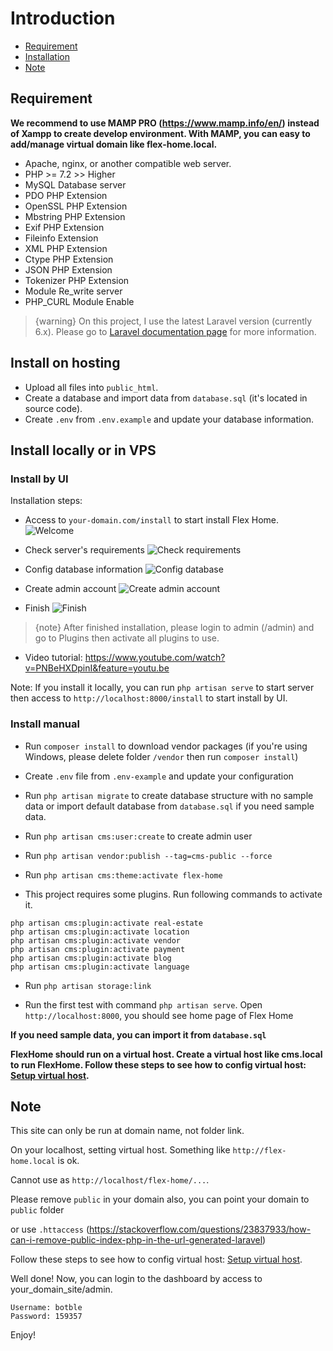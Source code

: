 # Introduction
- [Requirement](#requirement)
- [Installation](#installation)
- [Note](#note)

<a name="requirement"></a>
## Requirement

**We recommend to use MAMP PRO (https://www.mamp.info/en/) instead of Xampp to create develop environment. With MAMP, you can easy to add/manage virtual domain like flex-home.local.**

- Apache, nginx, or another compatible web server.
- PHP >= 7.2 >> Higher
- MySQL Database server
- PDO PHP Extension
- OpenSSL PHP Extension
- Mbstring PHP Extension
- Exif PHP Extension
- Fileinfo Extension
- XML PHP Extension
- Ctype PHP Extension
- JSON PHP Extension
- Tokenizer PHP Extension
- Module Re_write server
- PHP_CURL Module Enable

>  {warning} On this project, I use the latest Laravel version (currently 6.x). Please go to [Laravel documentation page](https://laravel.com/docs) for more information.

<a name="installation"></a>
## Install on hosting

- Upload all files into `public_html`.
- Create a database and import data from `database.sql` (it's located in source code).
- Create `.env` from `.env.example` and update your database information.

## Install locally or in VPS

### Install by UI
Installation steps:

- Access to `your-domain.com/install` to start install Flex Home.
![Welcome](https://botble.com/storage/docs/install-ul/1.png)

- Check server's requirements
![Check requirements](https://botble.com/storage/docs/install-ul/2.png)

- Config database information
![Config database](https://botble.com/storage/docs/install-ul/3.png)

- Create admin account
![Create admin account](https://botble.com/storage/docs/install-ul/5.png)

- Finish
![Finish](https://botble.com/storage/docs/install-ul/6.png)

> {note} After finished installation, please login to admin (/admin) and go to Plugins then activate all plugins to use. 

- Video tutorial: https://www.youtube.com/watch?v=PNBeHXDpinI&feature=youtu.be

Note: If you install it locally, you can run `php artisan serve` to start server then access to `http://localhost:8000/install` to start install by UI.

### Install manual

* Run `composer install` to download vendor packages (if you're using Windows, please delete folder `/vendor` then run `composer install`)

* Create `.env` file from `.env-example` and update your configuration

* Run `php artisan migrate` to create database structure with no sample data or import default database from `database.sql` if you need sample data.

* Run `php artisan cms:user:create` to create admin user

* Run `php artisan vendor:publish --tag=cms-public --force`

* Run `php artisan cms:theme:activate flex-home`

* This project requires some plugins. Run following commands to activate it.

```
php artisan cms:plugin:activate real-estate
php artisan cms:plugin:activate location
php artisan cms:plugin:activate vendor
php artisan cms:plugin:activate payment
php artisan cms:plugin:activate blog
php artisan cms:plugin:activate language
```

* Run `php artisan storage:link`

* Run the first test with command `php artisan serve`. Open `http://localhost:8000`, you should see home page of Flex Home


**If you need sample data, you can import it from `database.sql`**

**FlexHome should run on a virtual host. Create a virtual host like cms.local to run FlexHome. Follow these steps to see how to config virtual host: [Setup virtual host](/flex-home/2.3/virtualhost).** 

<a name="note"></a>
## Note

This site can only be run at domain name, not folder link.

On your localhost, setting virtual host. Something like `http://flex-home.local` is ok.

Cannot use as `http://localhost/flex-home/...`.

Please remove `public` in your domain also, you can point your domain to `public` folder

or use `.httaccess` (https://stackoverflow.com/questions/23837933/how-can-i-remove-public-index-php-in-the-url-generated-laravel)

Follow these steps to see how to config virtual host: [Setup virtual host](/flex-home/2.3/virtualhost).

Well done! Now, you can login to the dashboard by access to your_domain_site/admin.

    Username: botble
    Password: 159357

Enjoy!
